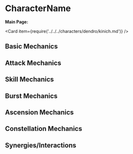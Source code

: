 # CharacterName

**Main Page:**

<Card item={require('../../../characters/dendro/kinich.md')} />

## Basic Mechanics

## Attack Mechanics

## Skill Mechanics

## Burst Mechanics

## Ascension Mechanics

## Constellation Mechanics

## Synergies/Interactions
